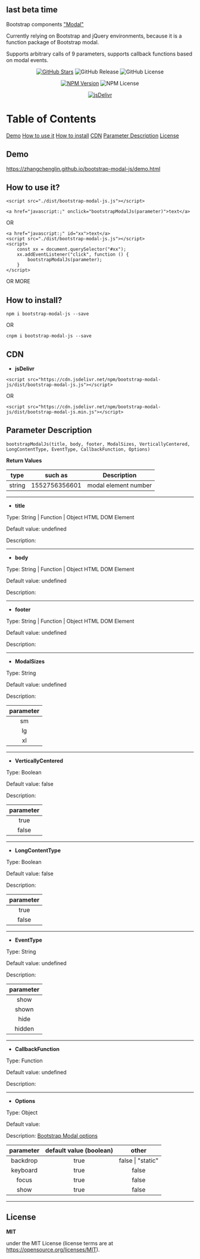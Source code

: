 ## last beta time


Bootstrap components <a href="https://getbootstrap.com/docs/4.3/components/modal/" title="Modal">"Modal"</a>

Currently relying on Bootstrap and jQuery environments, because it is a function package of Bootstrap modal.

Supports arbitrary calls of 9 parameters, supports callback functions based on modal events.


<p align="center">
<a href="https://github.com/zhangchenglin/bootstrap-modal-js" target="_blank"><img alt="GitHub Stars" title="GitHub Stars" src="https://img.shields.io/github/stars/zhangchenglin/bootstrap-modal-js.svg?style=social"></a>
<img alt="GitHub Release" src="https://img.shields.io/github/release/zhangchenglin/bootstrap-modal-js.svg">
<img alt="GitHub License" src="https://img.shields.io/github/license/zhangchenglin/bootstrap-modal-js.svg">
</p>
<p align="center">
<a href="https://www.npmjs.com/package/bootstrap-modal-js" target="_blank"><img alt="NPM Version" title="NPM Package" src="https://img.shields.io/npm/v/bootstrap-modal-js.svg"></a>
<img alt="NPM License" src="https://img.shields.io/npm/l/bootstrap-modal-js.svg">
</p>
<p align="center">
<a href="https://www.jsdelivr.com/package/npm/bootstrap-modal-js" target="_blank"><img src="https://data.jsdelivr.com/v1/package/npm/bootstrap-modal-js/badge?style=rounded" alt="jsDelivr" title="jsDelivr"></a>
</p>

# Table of Contents
[Demo](#Demo)
[How to use it](#How-to-use-it)
[How to install](#How-to-install)
[CDN](#CDN)
[Parameter Description](#Parameter-Description)
[License](#License)


## Demo

<a href="https://zhangchenglin.github.io/bootstrap-modal-js/demo.html" target="_blank" title="bootstrap-modal-js DEMO">https://zhangchenglin.github.io/bootstrap-modal-js/demo.html</a>

## How to use it?

```
<script src="./dist/bootstrap-modal-js.js"></script>

<a href="javascript:;" onclick="bootstrapModalJs(parameter)">text</a>
```

OR

```
<a href="javascript:;" id="xx">text</a>
<script src="./dist/bootstrap-modal-js.js"></script>
<script>
    const xx = document.querySelector("#xx");
    xx.addEventListener("click", function () {
        bootstrapModalJs(parameter);
    }
</script>
```
OR MORE


## How to install?

```
npm i bootstrap-modal-js --save
```

OR

```
cnpm i bootstrap-modal-js --save
```

## CDN

- **jsDelivr**

```
<script src="https://cdn.jsdelivr.net/npm/bootstrap-modal-js/dist/bootstrap-modal-js.js"></script>
```

OR

```
<script src="https://cdn.jsdelivr.net/npm/bootstrap-modal-js/dist/bootstrap-modal-js.min.js"></script>
```

## Parameter Description

```
bootstrapModalJs(title, body, footer, ModalSizes, VerticallyCentered, LongContentType, EventType, CallbackFunction, Options)
```

**Return Values**

|   type   | such as       | Description          |
|  :----:  | :------------:| :-------------------:|
|  string  | 1552756356601 | modal element number |

---

- **title**

Type: String \| Function \| Object HTML DOM Element

Default value: undefined

Description:

---
- **body**

Type: String \| Function \| Object HTML DOM Element

Default value: undefined

Description:

---
- **footer**

Type: String \| Function \| Object HTML DOM Element

Default value: undefined

Description:

---
- **ModalSizes**

Type: String

Default value: undefined

Description:

| parameter|
| :-------:| 
| sm       |
| lg       |
| xl       |

---
- **VerticallyCentered**

Type: Boolean

Default value: false

Description:

| parameter|
| :-------:| 
| true     |
| false    |

---
- **LongContentType**

Type: Boolean

Default value: false

Description:

| parameter|
| :-------:| 
| true     |
| false    |

---
- **EventType**

Type: String

Default value: undefined

Description:

| parameter|
| :-------:| 
| show     |
| shown    |
| hide     |
| hidden   |

---
- **CallbackFunction**

Type: Function

Default value: undefined

Description:

---
- **Options**

Type: Object

Default value:

Description: <a href="https://getbootstrap.com/docs/4.3/components/modal/#options" target="_blank">Bootstrap Modal options</a>

| parameter | default value (boolean) | other                 | 
| :-------: | :---------------------: | :-------------------: | 
| backdrop  | true                    | false &#124; "static" |
| keyboard  | true                    | false                 |
| focus     | true                    | false                 |
| show      | true                    | false                 |

---

## License

**MIT**

under the MIT License (license terms are at https://opensource.org/licenses/MIT).

